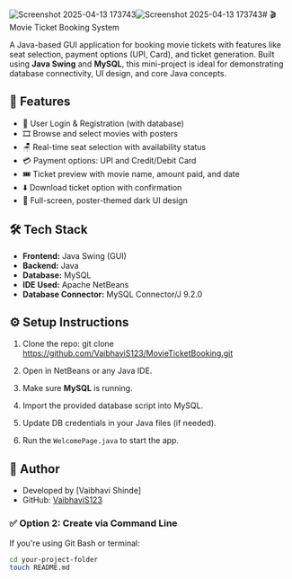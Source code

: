![Screenshot 2025-04-13 173743](https://github.com/user-attachments/assets/a0b5f462-e9f8-4477-8850-dd6b095c7531)![Screenshot 2025-04-13 173743](https://github.com/user-attachments/assets/2cb3abfc-d42a-4e28-8500-bf719681267a)# 🎬 Movie Ticket Booking System

A Java-based GUI application for booking movie tickets with features like seat selection, payment options (UPI, Card), and ticket generation. Built using **Java Swing** and **MySQL**, this mini-project is ideal for demonstrating database connectivity, UI design, and core Java concepts.

## 📌 Features

- 🔐 User Login & Registration (with database)
- 🎞️ Browse and select movies with posters
- 🪑 Real-time seat selection with availability status
- 💳 Payment options: UPI and Credit/Debit Card
- 🎟️ Ticket preview with movie name, amount paid, and date
- ⬇️ Download ticket option with confirmation
- 🎨 Full-screen, poster-themed dark UI design

## 🛠️ Tech Stack

- **Frontend:** Java Swing (GUI)
- **Backend:** Java
- **Database:** MySQL
- **IDE Used:** Apache NetBeans
- **Database Connector:** MySQL Connector/J 9.2.0

## ⚙️ Setup Instructions

1. Clone the repo:
git clone https://github.com/VaibhaviS123/MovieTicketBooking.git

2. Open in NetBeans or any Java IDE.

3. Make sure **MySQL** is running.

4. Import the provided database script into MySQL.

5. Update DB credentials in your Java files (if needed).

6. Run the `WelcomePage.java` to start the app.


## 📌 Author

- Developed by [Vaibhavi Shinde]
- GitHub: [VaibhaviS123](https://github.com/VaibhaviS123)



### ✅ **Option 2: Create via Command Line**

If you're using Git Bash or terminal:

```bash
cd your-project-folder
touch README.md



